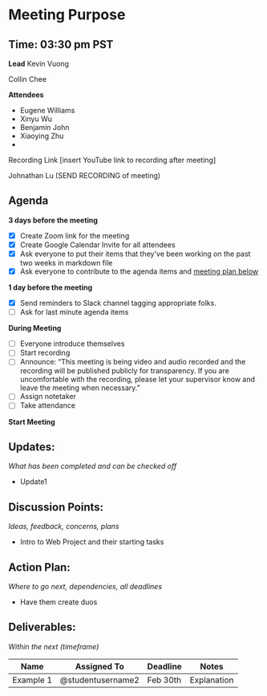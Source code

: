 

# Meeting Purpose

## Time: 03:30 pm PST

**Lead**
Kevin Vuong

Collin Chee

**Attendees**

* Eugene Williams
* Xinyu Wu
* Benjamin John
* Xiaoying Zhu
* 

Recording Link
[insert YouTube link to recording after meeting]

Johnathan Lu (SEND RECORDING of meeting)

## Agenda

**3 days before the meeting**

- [x] Create Zoom link for the meeting
- [x] Create Google Calendar Invite for all attendees
- [x] Ask everyone to put their items that they've been working on the past two weeks in markdown file
- [x] Ask everyone to contribute to the agenda items and [meeting plan below](https://github.com/shreyagupta98/people/blob/master/meeting_template.md#updates)

**1 day before the meeting**

- [x] Send reminders to Slack channel tagging appropriate folks. 
- [ ] Ask for last minute agenda items

**During Meeting**

- [ ] Everyone introduce themselves
- [ ] Start recording
- [ ] Announce:
  “This meeting is being video and audio recorded and the recording will be published publicly for transparency. If you are uncomfortable with the recording, please let your supervisor know and leave the meeting when necessary.”
- [ ] Assign notetaker
- [ ] Take attendance

**Start Meeting**

## Updates:

*What has been completed and can be checked off*

* Update1

## Discussion Points:

*Ideas, feedback, concerns, plans*

* Intro to Web Project and their starting tasks

## Action Plan:

*Where to go next, dependencies, all deadlines*

* Have them create duos

## Deliverables:

*Within the next (timeframe)*

| Name      | Assigned To       | Deadline | Notes       |
| --------- | ----------------- | -------- | ----------- |
| Example 1 | @studentusername2 | Feb 30th | Explanation |